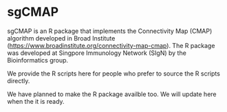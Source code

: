 # sgCMAP
sgCMAP is an R package that implements the Connectivity Map (CMAP) algorithm developed in Broad Institute (https://www.broadinstitute.org/connectivity-map-cmap). The R package was developed at Singpore Immunology Network (SIgN) by the Bioinformatics group.

We provide the R scripts here for people who prefer to source the R scripts directly. 

We have planned to make the R package availble too. We will update here when the it is ready.
